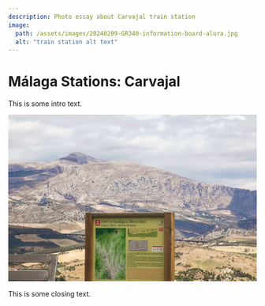 ```yaml
---
description: Photo essay about Carvajal train station
image:
  path: /assets/images/20240209-GR340-information-board-alora.jpg
  alt: "train station alt text"
---
```

# Málaga Stations: Carvajal

This is some intro text. 

![test image](../assets/images/20240209-GR340-information-board-alora.jpg)

This is some closing text.

